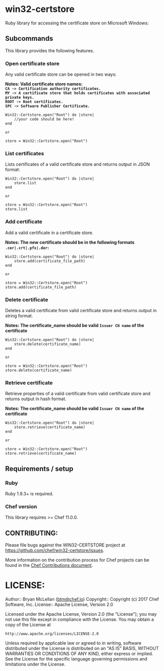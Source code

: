 # win32-certstore
Ruby library for accessing the certificate store on Microsoft Windows:

## Subcommands

This library provides the following features.

### Open certificate store

Any valid certificate store can be opened in two ways:

**Notes: Valid certificate store names:  
  `CA -> Certification authority certificates.`  
  `MY -> A certificate store that holds certificates with associated private keys.`  
  `ROOT -> Root certificates.`  
  `SPC -> Software Publisher Certificate.`**

```
Win32::Certstore.open("Root") do |store|
    //your code should be here!
end
```
	or 
```
store = Win32::Certstore.open("Root")
```

### List certificates

Lists certificates of a valid certificate store and returns output in JSON format:

```
Win32::Certstore.open("Root") do |store|
    store.list
end
```
	or 
```
store = Win32::Certstore.open("Root")
store.list
```

### Add certificate

Add a valid certificate in a certificate store. 

**Notes: The new certificate should be in the following formats `.cer|.crt|.pfx|.der`:**

```
Win32::Certstore.open("Root") do |store|
    store.add(certificate_file_path)
end
```
	or 
```
store = Win32::Certstore.open("Root")
store.add(certificate_file_path)
```

### Delete certificate

Deletes a valid certificate from valid certificate store and returns output in string format.

**Notes: The certificate_name should be valid `Issuer CN name` of the certificate**

```
Win32::Certstore.open("Root") do |store|
    store.delete(certificate_name)
end
```
    or
```
store = Win32::Certstore.open("Root")
store.delete(certificate_name)
```

### Retrieve certificate

Retrieve properties of a valid certificate from valid certificate store and returns output in hash format.

**Notes: The certificate_name should be valid `Issuer CN name` of the certificate**

```
Win32::Certstore.open("Root") do |store|
    store.retrieve(certificate_name)
end
```
    or
```
store = Win32::Certstore.open("Root")
store.retrieve(certificate_name)
```

## Requirements / setup

### Ruby

Ruby 1.9.3+ is required.

### Chef version

This library requires >= Chef 11.0.0.

## CONTRIBUTING:

Please file bugs against the WIN32-CERTSTORE project at https://github.com/chef/win32-certstore/issues.

More information on the contribution process for Chef projects can be found in the [Chef Contributions document](http://docs.chef.io/community_contributions.html).

# LICENSE:

Author:: Bryan McLellan (<btm@chef.io>)
Copyright:: Copyright (c) 2017 Chef Software, Inc.
License:: Apache License, Version 2.0

Licensed under the Apache License, Version 2.0 (the "License");
you may not use this file except in compliance with the License.
You may obtain a copy of the License at

    http://www.apache.org/licenses/LICENSE-2.0

Unless required by applicable law or agreed to in writing, software
distributed under the License is distributed on an "AS IS" BASIS,
WITHOUT WARRANTIES OR CONDITIONS OF ANY KIND, either express or implied.
See the License for the specific language governing permissions and
limitations under the License.
